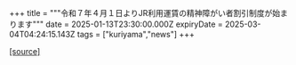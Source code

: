 +++
title = """令和７年４月１日よりJR利用運賃の精神障がい者割引制度が始まります"""
date = 2025-01-13T23:30:00.000Z
expiryDate = 2025-03-04T04:24:15.143Z
tags = ["kuriyama","news"]
+++


[[source]](https://www.town.kuriyama.hokkaido.jp/soshiki/39/29835.html)
